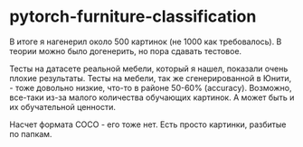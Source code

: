 # pytorch-furniture-classification

В итоге я нагенерил около 500 картинок (не 1000 как требовалось). В теории можно было догенерить, но пора сдавать тестовое.


Тесты на датасете реальной мебели, который я нашел, показали очень плохие результаты. Тесты на мебели, так же сгенерированной в Юнити, - тоже довольно низкие, что-то в районе 50-60% (accuracy). Возможно, все-таки из-за малого количества обучающих картинок. А может быть и их обучательной ценности.


Насчет формата СОСО - его тоже нет. Есть просто картинки, разбитые по папкам.
